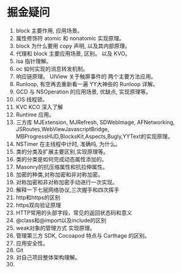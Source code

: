 # 掘金疑问

1. block 主要作用, 应用场景。
2. 属性修饰符 atomic 和 nonatomic 实现原理。
3. block 为什么要用 copy 声明, 以及其内部原理。
4. 代理和 block 主要应用场景, 区别。 以及 KVO。
5. isa 指针理解。
6. oc 如何实现的消息转发机制。
7.  响应链原理。 UIView 关于触屏事件的 两个主要方法应用。
8.  Runloop, 有空再去重新看一遍 YY大神些的 Runloop 详解。
9.  GCD 与 NSOperation 的应用场景, 优缺点, 实现原理等。
10. iOS 线程锁。
11. KVC KCO 深入了解
12. Runtime 应用。
13. 三方库 MJExtension, MJRefresh, SDWebImage, AFNetworking, JSRoutes,WebViewJavascriptBridge, MBProgressHUD,BlocksKit,Aspects,Bugly,YYText的实现原理。
14. NSTimer 在主线程中计时, 准确吗, 为什么。
15. 类的分类及扩展主要区别,实现原理等。
16. 类的分类是如何完成动态属性添加的。
17. Masonry的抗压缩属性和抗拉伸属性。
18. 加密的种类,对称加密和非对称加密。
19. 对称加密和非对称加密手动进行一次实现。
20. 解释一下七层网络协议,三次握手和四次挥手
21. http和https的区别
22. https双向验证原理
23. HTTP常用的头部字段，常见的返回状态码和意义
24. @class和@import以及include的区别
25. weak对象的管理方式 实现原理。
26. 管理第三方 SDK, Cocoapod 特点与  Carthage 的区别。
27. 应用安全性。
28. Git
29. 对自己项目整体架构理解。
30. 



